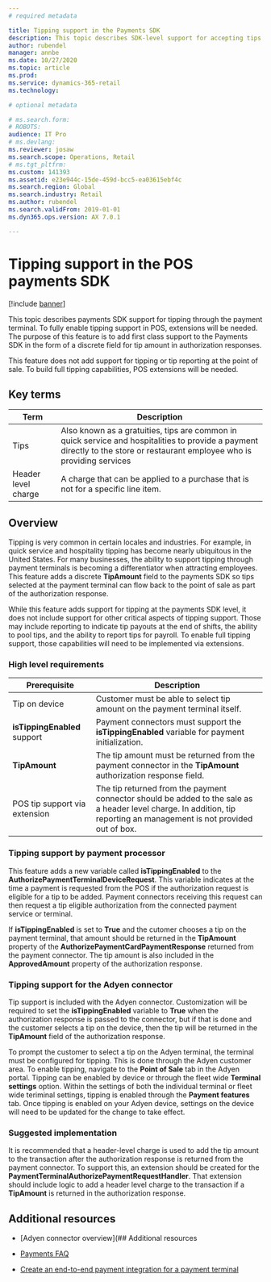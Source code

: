 ```yaml
---
# required metadata

title: Tipping support in the Payments SDK
description: This topic describes SDK-level support for accepting tips on payment terminals
author: rubendel
manager: annbe
ms.date: 10/27/2020
ms.topic: article
ms.prod: 
ms.service: dynamics-365-retail
ms.technology: 

# optional metadata

# ms.search.form: 
# ROBOTS: 
audience: IT Pro
# ms.devlang: 
ms.reviewer: josaw
ms.search.scope: Operations, Retail
# ms.tgt_pltfrm: 
ms.custom: 141393
ms.assetid: e23e944c-15de-459d-bcc5-ea03615ebf4c
ms.search.region: Global
ms.search.industry: Retail
ms.author: rubendel
ms.search.validFrom: 2019-01-01
ms.dyn365.ops.version: AX 7.0.1

---
```


# Tipping support in the POS payments SDK

[!include [banner](../includes/banner.md)]

This topic describes payments SDK support for tipping through the payment terminal. To fully enable tipping support in POS, extensions will be needed. The purpose of this feature is to add first class support to the Payments SDK in the form of a discrete field for tip amount in authorization responses. 

This feature does not add support for tipping or tip reporting at the point of sale. To build full tipping capabilities, POS extensions will be needed. 

## Key terms

| Term | Description |
|---|---|
| Tips | Also known as a gratuities, tips are common in quick service and hospitalities to provide a payment directly to the store or restaurant employee who is providing services |
| Header level charge | A charge that can be applied to a purchase that is not for a specific line item. |

## Overview

Tipping is very common in certain locales and industries. For example, in quick service and hospitality tipping has become nearly ubiquitous in the United States. For many businesses, the ability to support tipping through payment terminals is becoming a differentiator when attracting employees. This feature adds a discrete **TipAmount** field to the payments SDK so tips selected at the payment terminal can flow back to the point of sale as part of the authorization response. 

While this feature adds support for tipping at the payments SDK level, it does not include support for other critical aspects of tipping support. Those may include reporting to indicate tip payouts at the end of shifts, the ability to pool tips, and the ability to report tips for payroll. To enable full tipping support, those capabilities will need to be implemented via extensions. 

### High level requirements

| Prerequisite | Description |
|---|---|
| Tip on device | Customer must be able to select tip amount on the payment terminal itself. |
| **isTippingEnabled** support | Payment connectors must support the **isTippingEnabled** variable for payment initialization. |
| **TipAmount** | The tip amount must be returned from the payment connector in the **TipAmount** authorization response field. |
| POS tip support via extension | The tip returned from the payment connector should be added to the sale as a header level charge. In addition, tip reporting an management is not provided out of box. |

### Tipping support by payment processor

This feature adds a new variable called **isTippingEnabled** to the **AuthorizePaymentTerminalDeviceRequest**. This variable indicates at the time a payment is requested from the POS if the authorization request is eligible for a tip to be added. Payment connectors receiving this request can then request a tip eligible authorization from the connected payment service or terminal. 

If **isTippingEnabled** is set to **True** and the cutomer chooses a tip on the payment terminal, that amount should be returned in the **TipAmount** property of the **AuthorizePaymentCardPaymentResponse** returned from the payment connector. The tip amount is also included in the **ApprovedAmount** property of the authorization response. 

### Tipping support for the Adyen connector

Tip support is included with the Adyen connector. Customization will be required to set the **isTippingEnabled** variable to **True** when the authorization response is passed to the connector, but if that is done and the customer selects a tip on the device, then the tip will be returned in the **TipAmount** field of the authorization response.

To prompt the customer to select a tip on the Adyen terminal, the terminal must be configured for tipping. This is done through the Adyen customer area. To enable tipping, navigate to the **Point of Sale** tab in the Adyen portal. Tipping can be enabled by device or through the fleet wide **Terminal settings** option. Within the settings of both the individual terminal or fleet wide teriminal settings, tipping is enabled through the **Payment features** tab. Once tipping is enabled on your Adyen device, settings on the device will need to be updated for the change to take effect. 

### Suggested implementation

It is recommended that a header-level charge is used to add the tip amount to the transaction after the authorization response is returned from the payment connector. To support this, an extension should be created for the **PaymentTerminalAuthorizePaymentRequestHandler**. That extension should include logic to add a header level charge to the transaction if a **TipAmount** is returned in the authorization response. 

## Additional resources

- [Adyen connector overview](## Additional resources

- [Payments FAQ](https://docs.microsoft.com/dynamics365/unified-operations/retail/dev-itpro/payments-retail)
- [Create an end-to-end payment integration for a payment terminal](https://docs.microsoft.com/en-us/dynamics365/commerce/dev-itpro/end-to-end-payment-extension)


